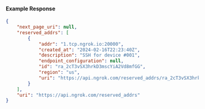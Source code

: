 <!-- Code generated for API Clients. DO NOT EDIT. -->

#### Example Response

```json
{
	"next_page_uri": null,
	"reserved_addrs": [
		{
			"addr": "1.tcp.ngrok.io:20000",
			"created_at": "2024-02-16T22:23:40Z",
			"description": "SSH for device #001",
			"endpoint_configuration": null,
			"id": "ra_2cT3vSX3hrkD3mscYiA2Vd8mfGG",
			"region": "us",
			"uri": "https://api.ngrok.com/reserved_addrs/ra_2cT3vSX3hrkD3mscYiA2Vd8mfGG"
		}
	],
	"uri": "https://api.ngrok.com/reserved_addrs"
}
```
